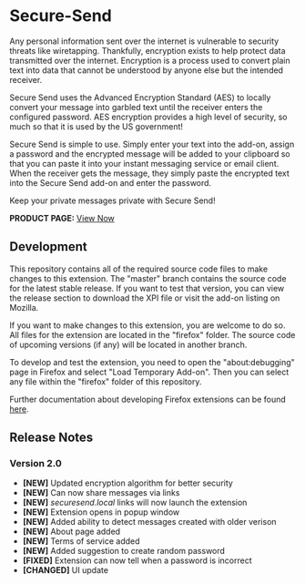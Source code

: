 # Secure-Send
Any personal information sent over the internet is vulnerable to security threats like wiretapping. Thankfully, encryption exists to help protect data transmitted over the internet. Encryption is a process used to convert plain text into data that cannot be understood by anyone else but the intended receiver.

Secure Send uses the Advanced Encryption Standard (AES) to locally convert your message into garbled text until the receiver enters the configured password. AES encryption provides a high level of security, so much so that it is used by the US government!

Secure Send is simple to use. Simply enter your text into the add-on, assign a password and the encrypted message will be added to your clipboard so that you can paste it into your instant messaging service or email client. When the receiver gets the message, they simply paste the encrypted text into the Secure Send add-on and enter the password.

Keep your private messages private with Secure Send!

**PRODUCT PAGE:** [View Now](https://addons.mozilla.org/firefox/addon/secure-send/)

## Development
This repository contains all of the required source code files to make changes to this extension. The "master" branch contains the source code for the latest stable release. If you want to test that version, you can view the release section to download the XPI file or visit the add-on listing on Mozilla.

If you want to make changes to this extension, you are welcome to do so. All files for the extension are located in the "firefox" folder. The source code of upcoming versions (if any) will be located in another branch.

To develop and test the extension, you need to open the "about:debugging" page in Firefox and select "Load Temporary Add-on". Then you can select any file within the "firefox" folder of this repository.

Further documentation about developing Firefox extensions can be found [here](https://developer.mozilla.org/docs/Mozilla/Add-ons/WebExtensions/Your_first_WebExtension).

## Release Notes
### Version 2.0
* **[NEW]** Updated encryption algorithm for better security
* **[NEW]** Can now share messages via links
* **[NEW]** *securesend.local* links will now launch the extension
* **[NEW]** Extension opens in popup window
* **[NEW]** Added ability to detect messages created with older verison
* **[NEW]** About page added
* **[NEW]** Terms of service added
* **[NEW]** Added suggestion to create random password
* **[FIXED]** Extension can now tell when a password is incorrect
* **[CHANGED]** UI update